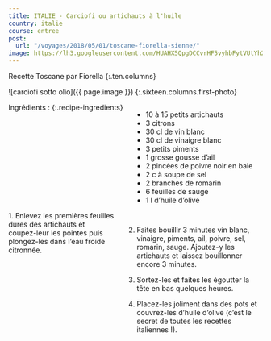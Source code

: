 ```yaml
---
title: ITALIE - Carciofi ou artichauts à l'huile
country: italie
course: entree
post:
  url: "/voyages/2018/05/01/toscane-fiorella-sienne/"
image: https://lh3.googleusercontent.com/HUAHX5QpgDCCvrHF5vyhbFytVUtYh2LiUVlBfGAFjZAc64xI51BQMif5WSaKG4P7jnbH68SLnKw0p5k1sT7bf5ypetXqWa7zw2MgV0cU-1Nd9RUjbS-xSw_ggxT5ew1_FGRW534x5kEro1zbYBaTM8-fwI_y7F-sd9evLvsL-TjKN9EAjnQPd7UYnjuXf0AxPoAX2mijYve8Fc70qb5cIEYvglsaf2tuRa7feeLzrqe5P8mQAAYc8gcOHMXL-iReBtjmtdkhhbMXH0oYmj4S3irMP5506eAbGyPSc5Fy-tkcfif7R7lbjY5mhD3hIB6EgJ_QX5LkN3eT38snkzTxPG9YHGV-z2KMCqhUkN0zsEZUWbcG0ZTO3oP1TX7XwYDz9z1GOK-zW4eicUM8iVozonP76iyJ-rGdTSqoqLPbEkqYQxOqDuZ7ahGLFTe5HgwQCFhODiOSCDXyQOSNznnhCrwsvqsO5m1W9dHafj9bRfABup5oqsvGznTDArw_kg0z5YDg5p1mUyK_z42OZSU7NhDqXkZou_un54aH9o65SQvmua0mxiD3UmHw1Rp8z-qsxirw8lpjLep1r2Tee-3x2wyDAp5zl-gVEtVYGqY0YrUJvtjXzZp8D_hlOjKrC-ruIe4E_aBgcYZ2wvB_0hgFr2egFoNyaCk4jfEWWTpN_-B26U-bgHBHRD2-f-ynpFfOTpqy7RnErKQzalcmYPTCbMRD=w900
---
```

<!--_-->
Recette Toscane par Fiorella
{:.ten.columns}
<!--fin extrait-->

![carciofi sotto olio]({{ page.image }})
{:.sixteen.columns.first-photo}

<div class="four columns" markdown="1">
Ingrédients :
{:.recipe-ingredients}

- 10 à 15 petits artichauts
- 3 citrons
- 30 cl de vin blanc
- 30 cl de vinaigre blanc
- 3 petits piments
- 1 grosse gousse d’ail
- 2 pincées de poivre noir en baie
- 2 c à soupe de sel
- 2 branches de romarin
- 6 feuilles de sauge
- 1 l d’huile d’olive
</div>

<div class="ten columns" markdown="1">
1. Enlevez les premières feuilles dures des artichauts et coupez-leur les pointes puis plongez-les dans l’eau froide citronnée.

2. Faites bouillir 3 minutes vin blanc, vinaigre, piments, ail, poivre, sel, romarin, sauge. Ajoutez-y les artichauts et laissez bouillonner encore 3 minutes.

3. Sortez-les et faites les égoutter la tête en bas quelques heures.

4. Placez-les joliment dans des pots et couvrez-les d’huile d’olive (c’est le secret de toutes les recettes italiennes !).
</div>
